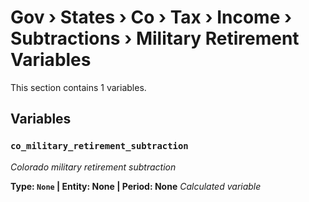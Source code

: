 # Gov › States › Co › Tax › Income › Subtractions › Military Retirement Variables

This section contains 1 variables.

## Variables

### `co_military_retirement_subtraction`
*Colorado military retirement subtraction*

**Type: `None` | Entity: None | Period: None**
*Calculated variable*
